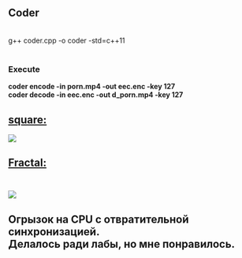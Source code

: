 <h2>Coder</h2><br/>
  g++ coder.cpp -o coder -std=c++11 <br/>
  <br/><h3>Execute</h3>
  <b>coder encode -in porn.mp4 -out eec.enc -key 127</b> <br/>
  <b>coder decode -in eec.enc -out d_porn.mp4 -key 127</b>
</b></b>
<h2><a href="https://github.com/Fluiser/util/blob/master/square.cpp">square:</a></h2>
  <img src="https://i.imgur.com/GNX5joC.png">
<h2><a href="https://github.com/Fluiser/util/blob/master/fractals.cpp">Fractal:<a><h2>
  <img src="https://i.imgur.com/hPMi8jN.png">
  <h4>Огрызок на CPU с отвратительной синхронизацией.<br/>
    Делалось ради лабы, но мне понравилось.</h4>
